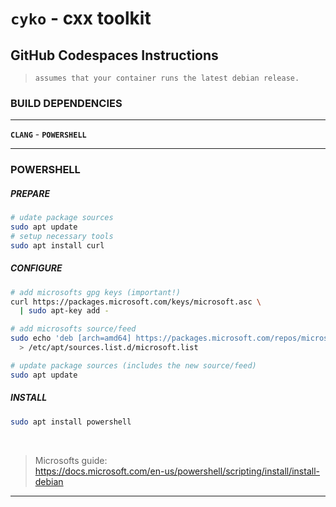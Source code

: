# **`cyko`** - cxx toolkit

## **GitHub Codespaces Instructions**

> `assumes that your container runs the latest debian release.`

### **BUILD DEPENDENCIES**

---

**`CLANG`** - **`POWERSHELL`**

---

### **POWERSHELL**

##### PREPARE

  ```sh
  # udate package sources
  sudo apt update
  # setup necessary tools
  sudo apt install curl
  ```

##### CONFIGURE

  ```sh
  # add microsofts gpg keys (important!)
  curl https://packages.microsoft.com/keys/microsoft.asc \
    | sudo apt-key add -

  # add microsofts source/feed
  sudo echo 'deb [arch=amd64] https://packages.microsoft.com/repos/microsoft-debian-bullseye-prod bullseye main' \
    > /etc/apt/sources.list.d/microsoft.list

  # update package sources (includes the new source/feed)
  sudo apt update
  ```

##### INSTALL

  ```sh
  sudo apt install powershell
  ```

</br>

> Microsofts guide:\
> https://docs.microsoft.com/en-us/powershell/scripting/install/install-debian

---

<!--
https://github.com/cykomaniacs/cyko/blob/main/README.md?plain=1#L26
[POWERSHELL](https://github.com/cykomaniacs/cyko#powershell)
-->
